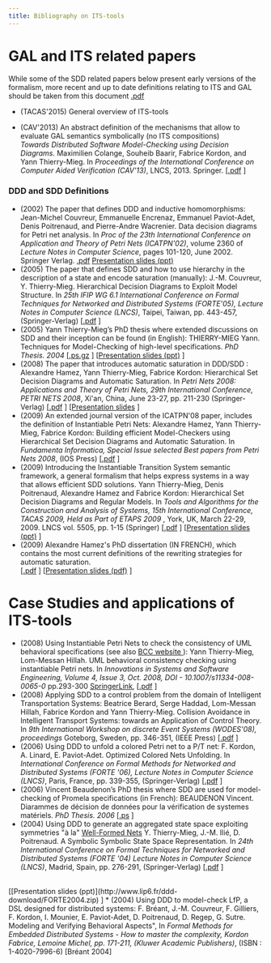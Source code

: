 ```yaml
---
title: Bibliography on ITS-tools
---
```


GAL and ITS related papers
==========================

While some of the SDD related papers below present early versions of the formalism, more recent and up to date
 definitions relating to ITS and GAL should be taken from this document [.pdf](./files/gal.pdf)

* (TACAS'2015) General overview of ITS-tools


* (CAV'2013) An abstract definition of the mechanisms that allow to evaluate GAL semantics symbolically (no ITS compositions)<br/>
 _Towards Distributed Software Model-Checking using Decision Diagrams._ 
 Maximilien Colange, Souheib Baarir, Fabrice Kordon, and Yann Thierry-Mieg.
  In _Proceedings of the International Conference on Computer Aided Verification (CAV'13)_, 
  LNCS, 2013. Springer.
[[.pdf](./files/mlhom.pdf) ]

### DDD and SDD Definitions

* (2002) The paper that defines DDD and inductive homomorphisms: <br/>
  Jean-Michel Couvreur, Emmanuelle Encrenaz, Emmanuel Paviot-Adet, Denis
  Poitrenaud, and Pierre-Andre Wacrenier.
  Data decision diagrams for Petri net analysis.
  In <em>Proc of the 23th International Conference on
  Application and Theory of Petri Nets (ICATPN'02)</em>, volume 2360 of <em>
  Lecture Notes in Computer Science</em>, pages 101-120, June 2002. Springer Verlag. 
  [.pdf](http://www.lip6.fr/ddd-download/icatpn02.pdf) [Presentation slides (ppt)](http://www.lip6.fr/ddd-download/PN2002.zip)
* (2005) The paper that defines SDD and how to use hierarchy in the description of a state and encode saturation (manually): 
J.-M. Couvreur, Y. Thierry-Mieg. Hierarchical Decision Diagrams to Exploit Model Structure. In <em> 25th IFIP WG 6.1 International Conference on Formal Techniques for Networked and Distributed Systems (FORTE'05), Lecture Notes in Computer Science (LNCS)</em>, Taipei, Taiwan, pp. 443-457, (Springer-Verlag)
[[.pdf](http://www.lip6.fr/ddd-download/forte05.pdf) ]
* (2005) Yann Thierry-Mieg’s PhD thesis where extended discussions on SDD and their inception can be found (in English): 
THIERRY-MIEG Yann. Techniques for Model-Checking of high-level specifications. <em>PhD Thesis. 2004</em>
[[.ps.gz](http://www.lip6.fr/ddd-download/theseYTM.ps.gz) ]
[[Presentation slides (ppt)](http://www.lip6.fr/ddd-download/Thesev20.zip) ]
* (2008) The paper that introduces automatic saturation in DDD/SDD : 
Alexandre Hamez, Yann Thierry-Mieg, Fabrice Kordon: Hierarchical Set Decision Diagrams and Automatic Saturation. In <em> Petri Nets 2008: Applications and Theory of Petri Nets, 29th International Conference, PETRI NETS 2008</em>, Xi'an, China, June 23-27, pp. 211-230 (Springer-Verlag) 
[[.pdf](http://www.lip6.fr/ddd-download/atpn08.pdf) ]
[[Presentation slides](http://www.lip6.fr/ddd-download/PN2008.zip) ]
* (2009) An extended journal version of the ICATPN'08 paper, includes the definition of Instantiable Petri Nets: 
Alexandre Hamez, Yann Thierry-Mieg, Fabrice Kordon: Building efficient Model-Checkers using Hierarchical Set Decision Diagrams and Automatic Saturation. 
In <em> Fundamenta Informatica, Special Issue selected Best papers from Petri Nets 2008</em>, (IOS Press)
[[.pdf](http://www.lip6.fr/ddd-download/fi-pn-2008.pdf) ]
* (2009) Introducing the Instantiable Transition System semantic framework, a general formalism that helps express systems in a way that allows efficient SDD solutions.
Yann Thierry-Mieg, Denis Poitrenaud, Alexandre Hamez and Fabrice Kordon: Hierarchical Set Decision Diagrams and Regular Models. 
In <em> Tools and Algorithms for the Construction and Analysis of
               Systems, 15th International Conference, TACAS 2009, Held
               as Part of ETAPS 2009 </em>, York, UK, March 22-29,
               2009. LNCS vol. 5505, pp. 1-15 (Springer)
[[.pdf](http://www.lip6.fr/ddd-download/tacas09.pdf) ]
[[Presentation slides (ppt)](http://www.lip6.fr/ddd-download/TACAS2009.zip) ]
* (2009) Alexandre Hamez's PhD dissertation (IN FRENCH), which contains the most current definitions of the rewriting strategies for automatic saturation.         
[[.pdf](files/manuscrit_ahamez.pdf) ]
[[Presentation slides (pdf)](files/transparents_soutenance_ahamez.pdf) ]

Case Studies and applications of ITS-tools
==========================================



* (2008) Using Instantiable Petri Nets to check the consistency of UML behavioral specifications (see also [ BCC website ](http://move.lip6.fr/software/BCC/)):
		 Yann Thierry-Mieg, Lom-Messan Hillah. UML behavioral consistency checking using instantiable Petri nets. In <em> Innovations in Systems and Software Engineering, Volume 4, Issue 3, Oct. 2008,
		DOI  - 10.1007/s11334-008-0065-0 </em> pp.293-300 [SpringerLink](http://www.springerlink.com/content/vt3r462270357560), 
[[.pdf](http://www.lip6.fr/ddd-download/bcc08.pdf) ]	
* (2008) Applying SDD to a control problem from the domain of Intelligent Transportation Systems:
            Beatrice Berard, Serge Haddad, Lom-Messan Hillah, Fabrice Kordon and Yann Thierry-Mieg. Collision Avoidance in Intelligent Transport Systems: towards an Application of Control Theory.
		      In <em> 9th International Workshop on discrete Event Systems (WODES'08), proceedings </em>  Goteborg, Sweden, pp. 346-351, (IEEE Press)
[[.pdf](http://www.lip6.fr/ddd-download/wodes08.pdf) ]	
* (2006) Using DDD to unfold a colored Petri net to a P/T net:
F. Kordon, A. Linard, E. Paviot-Adet. Optimized Colored Nets Unfolding. In <em>International Conference on Formal Methods for Networked and Distributed Systems (FORTE '06), Lecture Notes in Computer Science (LNCS)</em>, Paris, France, pp. 339-355, (Springer-Verlag)
[[.pdf](http://www.lip6.fr/ddd-download/forte06.pdf) ]
* (2006) Vincent Beaudenon’s PhD thesis where SDD are used for model-checking of Promela specifications (in French):
BEAUDENON Vincent. Diarammes de décision de données pour la vérification de systemes matériels. <em>PhD Thesis. 2006</em>
[[.ps](http://www.lip6.fr/ddd-download/theseVB.ps.gz) ]
* (2004) Using DDD to generate an aggregated state space exploiting symmetries &quot;à la&quot; <a href=http://www.di.unito.it/~greatspn/index.html>Well-Formed Nets</a> 
Y. Thierry-Mieg, J.-M. Ilié, D. Poitrenaud. A Symbolic Symbolic State Space Representation. In <em> 24th International Conference on Formal Techniques for Networked and Distributed Systems (FORTE '04) Lecture Notes in Computer Science (LNCS)</em>,  Madrid, Spain, pp. 276-291, (Springer-Verlag)
[[.pdf](http://www.lip6.fr/ddd-download/forte04.pdf) ]
<br />
[[Presentation slides (ppt)](http://www.lip6.fr/ddd-download/FORTE2004.zip) ]
* (2004) Using DDD to model-check LfP, a DSL designed for distributed systems: 
F. Bréant, J.-M. Couvreur, F. Gilliers, F. Kordon, I. Mounier, E. Paviot-Adet, D. Poitrenaud, D. Regep, G. Sutre. 
Modeling and Verifying Behavioral Aspects", 
In <em>Formal Methods for Embedded Distributed Systems - How to master the complexity, Kordon Fabrice, Lemoine Michel, pp. 171-211, (Kluwer Academic Publishers)</em>, (ISBN : 1-4020-7996-6) [Bréant 2004]
               